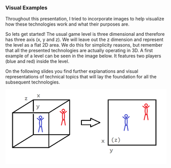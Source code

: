 ### Visual Examples
Throughout this presentation, I tried to incorporate images to help visualize how these technologies work and what their purposes are.

So lets get started! The usual game level is three dimensional and therefore has three axis (x, y and z). We will leave out the z dimension and represent the level as a flat 2D area. We do this for simplicity reasons, but remember that all the presented technologies are actually operating in 3D. A first example of a level can be seen in the image below. It features two players (blue and red) inside the level.

On the following slides you find further explanations and visual representations of technical topics that will lay the foundation for all the subsequent technologies.

![Image](/images/road_to_dynamic_server_meshing_introduction/image-01.png)
